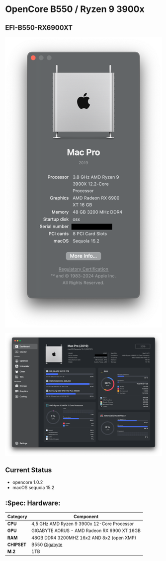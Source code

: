 # OpenCore B550 / Ryzen 9 3900x

## EFI-B550-RX6900XT

![Screenshot-02](./assets/screenshot-02.png)

![Screenshot-01](./assets/screenshot-01.png)

## Current Status
 - opencore 1.0.2
 - macOS sequoia 15.2

## :Spec: Hardware:

| **Category** | **Component**                                                                    |
| ------------ | -------------------------------------------------------------------------------- |
| **CPU**      | 4,5 GHz AMD Ryzen 9 3900x 12-Core Processor                                        |
| **GPU**      | GIGABYTE AORUS  - AMD Radeon RX 6900 XT 16GB                       |
| **RAM**      | 48GB  DDR4 3200MHZ  16x2 AND 8x2 (open XMP)                                                   |
| **CHIPSET**  | B550 [Gigabyte](https://www.gigabyte.com/th/Motherboard/B550-AORUS-MASTER-rev-10) |
| **M.2**      | 1TB                                                                   |
